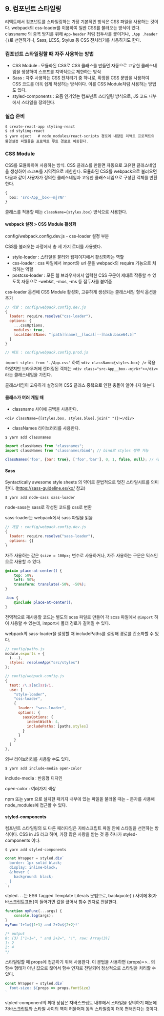 ## 9. 컴포넌트 스타일링

리액트에서 컴포넌트를 스타일링하는 가장 기본적인 방식은 CSS 파일을 사용하는 것이다. webpack의 css-loader를 이용하여 일반 CSS를 불러오는 방식이 있다. classname 의 중복 방지를 위해 `App-header` 처럼 접두사를 붙이거나, `.App .header {}`로 선언하거나, Sass, LESS, Stylus 등 CSS 전처리기를 사용하기도 한다.


### 컴포넌트 스타일링할 때 자주 사용하는 방법

* CSS Module : 모듈화된 CSS로 CSS 클래스를 만들면 자동으로 고유한 클래스네임을 생성하여 스코프를 지역적으로 제한하는 방식
* Sass : 자주 사용하는 CSS 전처리기 중 하나로, 확장된 CSS 문법을 사용하여 CSS 코드를 더욱 쉽게 작성하는 방식이다. 이를 CSS Module처럼 사용하는 방법도 있다.
* styled-components : 요즘 인기있는 컴포넌트 스타일링 방식으로, JS 코드 내부에서 스타일을 정의한다.


### 실습 준비

```shell
$ create-react-app styling-react
$ cd styling-react
$ yarn eject   # node_modules/react-scripts 경로에 내장된 리액트 프로젝트의 환경설정 파일들을 프로젝트 루트 경로로 이동한다.
```


### CSS Module

CSS를 모듈화하여 사용하는 방식. CSS 클래스를 만들면 자동으로 고유한 클래스네임을 생성하여 스코프를 지역적으로 제한한다. 모듈화된 CSS를 webpack으로 불러오면 다음과 같이 사용자가 정의한 클레스네임과 고유한 클래스네임으로 구성된 객체를 반환한다.

```css
{
  box: 'src-App__box--mjrNr'
}
```

클래스를 적용할 때는 `className={styles.box}` 방식으로 사용한다.


#### webpack 설정 > CSS Module 활성화

config/webpack.config.dev.js - css-loader 설정 부분

CSS를 불러오는 과정에서 총 세 가지 로더를 사용했다.

* style-loader : 스타일을 불러와 웹페이지에서 활성화하는 역할
* css-loader : css 파일에서 import와 url 문을 webpack의 require 기능으로 처리하는 역할
* postcss-loader : 모든 웹 브라우저에서 입력한 CSS 구문이 제대로 작동할 수 있도록 자동으로 -webkit, -mos, -ms 등 접두사를 붙여줌

css-loader 옵션에 CSS Module 활성화, 고유하게 생성되는 클래스네임 형식 옵션을 추가

```javascript
// 개발 : config/webpack.config.dev.js
{
  loader: require.resolve("css-loader"),
  options: {
    ...cssOptions,
    modules: true,
    localIdentName: "[path][name]__[local]--[hash:base64:5]"
  }
}

// 배포 : config/webpack.config.prod.js
```

`import styles from './App.css'` 하여 `<div className={styles.box} />` 적용하였지만 브라우저에 렌더링된 객체는 `<div class="src-App__box--mjrNr"></div>`라는 클래스네임을 가진다.

클래스네임이 고유하게 설정되어 CSS 클래스 중복으로 인한 충돌이 일어나지 않는다.


#### 클래스가 여러 개일 때

* classname 사이에 공백을 사용한다.

`<div className={[styles.box, styles.blue].join(" ")}></div>`

* classNames 라이브러리를 사용한다.

```shell
$ yarn add classnames
```

```javascript
import classNames from "classnames";
import classNames from "classnames/bind"; // bind로 styles 생략 가능

classNames('foo', {bar: true}, ['foo','bar'], 0, 1, false, null); // 다양한 형식으로 사용 가능
```

#### Sass

Syntactically awesome style sheets 의 약어로 문법적으로 멋진 스타일시트를 의미한다. (https://sass-guideline.es/ko/ 참고)

```shell
$ yarn add node-sass sass-loader
```

node-sass는 sass로 작성된 코드를 css로 변환

sass-loader는 webpack에서 sass 파일을 읽음

```javascript
// 개발 : config/webpack.config.dev.js
{
  loader: require.resolve("sass-loader"),
  options: {}
}
```

자주 사용하는 값은 `$size = 100px;` 변수로 사용하거나, 자주 사용하는 구문은 믹스인으로 사용할 수 있다.

```scss
@mixin place-at-center() {
    top: 50%;
    left: 50%;
    transform: translate(-50%, -50%);
}

.box {
    @include place-at-center();
}
```

전역적으로 재사용할 코드는 별도의 scss 파일로 만들어 각 scss 파일에서 `@import` 하여 사용할 수 있는데, import시 폴더 경로가 길어질 수 있다.

webpack의 sass-loader을 설정할 때 includePaths를 설정해 경로를 간소화할 수 있다.

```javascript
// config/paths.js
module.exports = {
  (...),
  styles: resolveApp("src/styles")
};
```

```javascript
// config/webpack.config.js
{
  test: /\.s[ac]ss$/i,
  use: [
    "style-loader",
    "css-loader",
    {
      loader: "sass-loader",
      options: {
        sassOptions: {
          indentWidth: 4,
          includePaths: [paths.styles]
        }
      }
    }
  ]
},
```

외부 라이브러리를 사용할 수도 있다.

```shell
$ yarn add include-media open-color
```

include-media : 반응형 디자인

open-color : 여러가지 색상

npm 또는 yarn 으로 설치한 패키지 내부에 있는 파일을 불러올 때는 `~` 문자를 사용해 node_modules에 접근할 수 있다.


#### styled-components

컴포넌트 스타일링의 또 다른 패러다임은 자바스크립트 파일 안에 스타일을 선언하는 방식이다. CSS in JS 라고 하며, 가장 많은 사랑을 받는 것 중 하나가 styled-components 이다.

```shell
$ yarn add styled-components
```

```javascript
const Wrapper = styled.div`
  border: 1px solid black;
  display: inline-block;
  &:hover {
    background: black;
  }
`;
```

styled`...`는 ES6 Tagged Template Literals 문법으로, backquote(`) 사이에 ${자바스크립트표현}이 들어가면 값을 끊어서 함수 인자로 전달한다.

```javascript
function myFunc(...args) {
	console.log(args);
}
myFunc`1+1=${1+1} and 2+2=${2+2}!`

/* output
0: (3) ["1+1=", " and 2+2=", "!", raw: Array(3)]
1: 2
2: 4
*/
```

스타일링할 때 props에 접근하기 위해 사용한다. 이 문법을 사용하면 (props)=>.. 의 함수 형태가 아닌 값으로 끊어서 함수 인자로 전달되어 정상적으로 스타일을 처리할 수 있다.

```js
const Wrapper = styled.div`
  font-size: ${props => props.fontSize}
`
```

styled-component의 최대 장점은 자바스크립트 내부에서 스타일을 정의하기 때문에 자바스크립트와 스타일 사이의 벽이 허물어져 동적 스타일링이 더욱 편해진다는 것이다.

